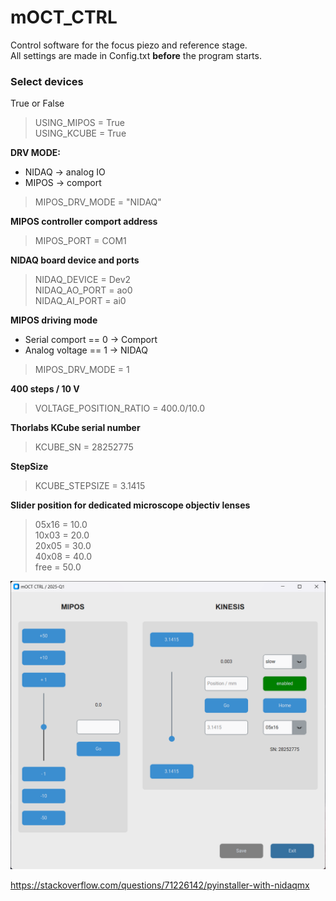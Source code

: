 # mOCT_CTRL

Control software for the focus piezo and reference stage. \
All settings are made in Config.txt **before** the program starts.

### Select devices

True or False

> USING_MIPOS = True \
> USING_KCUBE = True

**DRV MODE:**

- NIDAQ -> analog IO
- MIPOS -> comport

> MIPOS_DRV_MODE = "NIDAQ"

**MIPOS controller comport address**

> MIPOS_PORT = COM1

**NIDAQ board device and ports**

> NIDAQ_DEVICE = Dev2 \
> NIDAQ_AO_PORT = ao0 \
> NIDAQ_AI_PORT = ai0

**MIPOS driving mode**

- Serial comport == 0 -> Comport
- Analog voltage == 1 -> NIDAQ

> MIPOS_DRV_MODE = 1

**400 steps / 10 V**

> VOLTAGE_POSITION_RATIO = 400.0/10.0

**Thorlabs KCube serial number**

> KCUBE_SN = 28252775

**StepSize**

> KCUBE_STEPSIZE = 3.1415

**Slider position for dedicated microscope objectiv lenses**

> 05x16 = 10.0 \
> 10x03 = 20.0 \
> 20x05 = 30.0 \
> 40x08 = 40.0 \
> free = 50.0

![Screenshot from the GUI](GUI.png)

https://stackoverflow.com/questions/71226142/pyinstaller-with-nidaqmx
